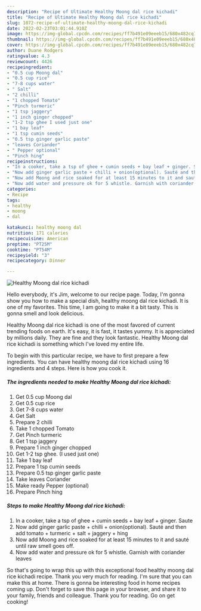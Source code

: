 ```yaml
---
description: "Recipe of Ultimate Healthy Moong dal rice kichadi"
title: "Recipe of Ultimate Healthy Moong dal rice kichadi"
slug: 1072-recipe-of-ultimate-healthy-moong-dal-rice-kichadi
date: 2022-02-23T03:01:44.910Z
image: https://img-global.cpcdn.com/recipes/ff7b491e09eeeb15/680x482cq70/healthy-moong-dal-rice-kichadi-recipe-main-photo.jpg
thumbnail: https://img-global.cpcdn.com/recipes/ff7b491e09eeeb15/680x482cq70/healthy-moong-dal-rice-kichadi-recipe-main-photo.jpg
cover: https://img-global.cpcdn.com/recipes/ff7b491e09eeeb15/680x482cq70/healthy-moong-dal-rice-kichadi-recipe-main-photo.jpg
author: Duane Rodgers
ratingvalue: 4.3
reviewcount: 4426
recipeingredient:
- "0.5 cup Moong dal"
- "0.5 cup rice"
- "7-8 cups water"
- " Salt"
- "2 chilli"
- "1 chopped Tomato"
- "Pinch turmeric"
- "1 tsp jaggery"
- "1 inch ginger chopped"
- "1-2 tsp ghee I used just one"
- "1 bay leaf"
- "1 tsp cumin seeds"
- "0.5 tsp ginger garlic paste"
- "leaves Coriander"
- " Pepper optional"
- "Pinch hing"
recipeinstructions:
- "In a cooker, take a tsp of ghee + cumin seeds + bay leaf + ginger. Saute"
- "Now add ginger garlic paste + chilli + onion(optional). Sauté and then add tomato + turmeric + salt + jaggery + hing"
- "Now add Moong and rice soaked for at least 15 minutes to it and sauté until raw smell goes off."
- "Now add water and pressure ok for 5 whistle. Garnish with coriander leaves"
categories:
- Recipe
tags:
- healthy
- moong
- dal

katakunci: healthy moong dal 
nutrition: 171 calories
recipecuisine: American
preptime: "PT25M"
cooktime: "PT54M"
recipeyield: "3"
recipecategory: Dinner

---
```



![Healthy Moong dal rice kichadi](https://img-global.cpcdn.com/recipes/ff7b491e09eeeb15/680x482cq70/healthy-moong-dal-rice-kichadi-recipe-main-photo.jpg)

Hello everybody, it's Jim, welcome to our recipe page. Today, I'm gonna show you how to make a special dish, healthy moong dal rice kichadi. It is one of my favorites. This time, I am going to make it a bit tasty. This is gonna smell and look delicious.



Healthy Moong dal rice kichadi is one of the most favored of current trending foods on earth. It's easy, it is fast, it tastes yummy. It is appreciated by millions daily. They are fine and they look fantastic. Healthy Moong dal rice kichadi is something which I've loved my entire life.


To begin with this particular recipe, we have to first prepare a few ingredients. You can have healthy moong dal rice kichadi using 16 ingredients and 4 steps. Here is how you cook it.

<!--inarticleads1-->

##### The ingredients needed to make Healthy Moong dal rice kichadi:

1. Get 0.5 cup Moong dal
1. Get 0.5 cup rice
1. Get 7-8 cups water
1. Get  Salt
1. Prepare 2 chilli
1. Take 1 chopped Tomato
1. Get Pinch turmeric
1. Get 1 tsp jaggery
1. Prepare 1 inch ginger chopped
1. Get 1-2 tsp ghee. (I used just one)
1. Take 1 bay leaf
1. Prepare 1 tsp cumin seeds
1. Prepare 0.5 tsp ginger garlic paste
1. Take leaves Coriander
1. Make ready  Pepper (optional)
1. Prepare Pinch hing




<!--inarticleads2-->

##### Steps to make Healthy Moong dal rice kichadi:

1. In a cooker, take a tsp of ghee + cumin seeds + bay leaf + ginger. Saute
1. Now add ginger garlic paste + chilli + onion(optional). Sauté and then add tomato + turmeric + salt + jaggery + hing
1. Now add Moong and rice soaked for at least 15 minutes to it and sauté until raw smell goes off.
1. Now add water and pressure ok for 5 whistle. Garnish with coriander leaves




So that's going to wrap this up with this exceptional food healthy moong dal rice kichadi recipe. Thank you very much for reading. I'm sure that you can make this at home. There is gonna be interesting food in home recipes coming up. Don't forget to save this page in your browser, and share it to your family, friends and colleague. Thank you for reading. Go on get cooking!
